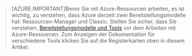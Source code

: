 >[AZURE.IMPORTANT]Bevor Sie mit Azure-Ressourcen arbeiten, es ist wichtig, zu verstehen, dass Azure derzeit zwei Bereitstellungsmodelle hat: Ressourcen-Manager und Classic. Stellen Sie sicher, dass Sie verstehen, [Bereitstellungsmodelle und Tools](azure-classic-rm.md) vor dem Arbeiten mit Azure-Ressourcen. Zum Anzeigen der Dokumentation für verschiedene Tools klicken Sie auf die Registerkarten oben in diesem Artikel.

